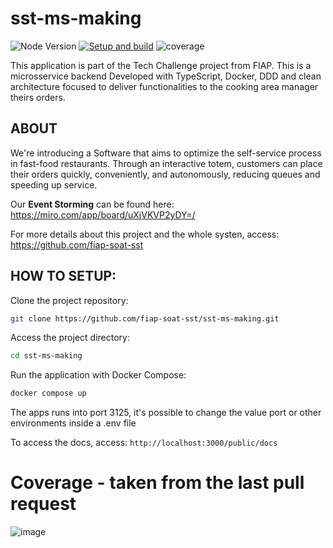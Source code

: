 # sst-ms-making

<img alt="Node Version" src="https://img.shields.io/badge/Node_Version-20.18-green"> [![Setup and build](https://github.com/fiap-soat-sst/sst-ms-making/actions/workflows/setup-build-pipeline.yml/badge.svg)](https://github.com/fiap-soat-sst/sst-ms-making/actions/workflows/setup-build-pipeline.yml) ![coverage](https://img.shields.io/endpoint?url=https://gist.githubusercontent.com/evilfeeh/b08eb2c7df611955dd487f17d2a4c340/raw/coverage-sst-ms-making.json)

This application is part of the Tech Challenge project from FIAP.
This is a microsservice backend Developed with TypeScript, Docker, DDD and clean architecture focused to deliver functionalities to the cooking area manager theirs orders.

## ABOUT

We're introducing a Software that aims to optimize the self-service process in fast-food restaurants. Through an interactive totem, customers can place their orders quickly, conveniently, and autonomously, reducing queues and speeding up service.

Our **Event Storming** can be found here: https://miro.com/app/board/uXjVKVP2yDY=/

For more details about this project and the whole systen, access: https://github.com/fiap-soat-sst


## HOW TO SETUP:

Clone the project repository:

```bash
git clone https://github.com/fiap-soat-sst/sst-ms-making.git
```

Access the project directory:

```bash
cd sst-ms-making
```

Run the application with Docker Compose:

```bash
docker compose up
```

The apps runs into port 3125, it's possible to change the value port or other environments inside a .env file

To access the docs, access:
`http://localhost:3000/public/docs`

# Coverage - taken from the last pull request
![image](https://github.com/user-attachments/assets/e6f481aa-f382-4e3c-a9a4-23bdde58d39d)

